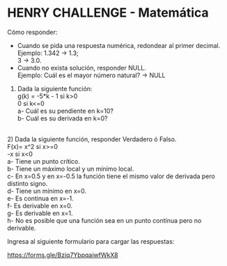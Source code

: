 # HENRY CHALLENGE - Matemática

Cómo responder: 
* Cuando se pida una respuesta numérica, redondear al primer decimal. 
   Ejemplo: 1.342 -> 1.3; <br>
            3 -> 3.0.<br>
* Cuando no exista solución, responder NULL. <br>
   Ejemplo: Cuál es el mayor número natural? -> NULL<br>

1) Dada la siguiente función:<br>
g(k) = -5*k - 1      si k>0<br>
         0           si k<=0<br>
a- Cuál es su pendiente en k=10?<br>
b- Cuál es su derivada en k=0?<br>
<br>
2) Dada la siguiente función, responder Verdadero ó Falso.<br>
F(x)=    x^2  si x>=0<br>
	      -x  si x<0<br>
a- Tiene un punto crítico.<br>
b- Tiene un máximo local y un mínimo local.<br>
c- En x=0.5 y en x=-0.5 la función tiene el mismo valor de derivada pero distinto signo.<br>
d- Tiene un mínimo en x=0.<br>
e- Es continua en x=-1.<br>
f- Es derivable en x=0.<br>
g- Es derivable en x=1.<br>
h- No es posible que una función sea en un punto contínua pero no derivable.<br>


Ingresa al siguiente formulario para cargar las respuestas:

https://forms.gle/Bziq7YbpqaiwfWkX8 
